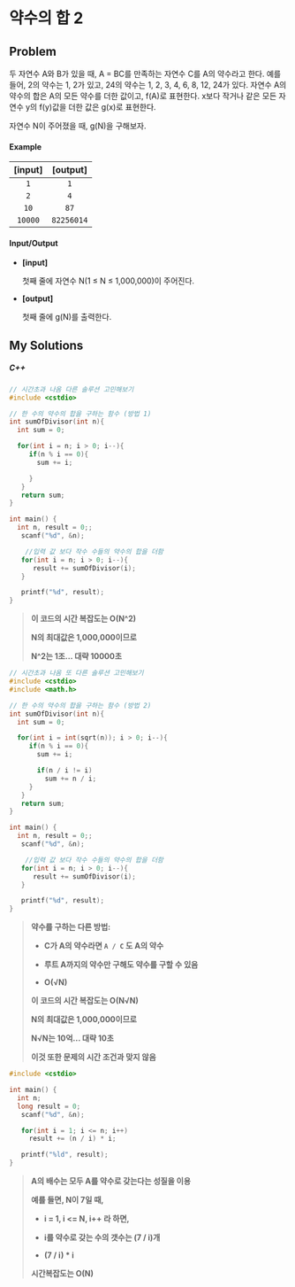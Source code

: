 # 약수의 합 2

## Problem

두 자연수 A와 B가 있을 때, A = BC를 만족하는 자연수 C를 A의 약수라고 한다. 예를 들어, 2의 약수는 1, 2가 있고, 24의 약수는 1, 2, 3, 4, 6, 8, 12, 24가 있다. 자연수 A의 약수의 합은 A의 모든 약수를 더한 값이고, f(A)로 표현한다. x보다 작거나 같은 모든 자연수 y의 f(y)값을 더한 값은 g(x)로 표현한다.

자연수 N이 주어졌을 때, g(N)을 구해보자.



#### 	Example

| **[input]** | **[output]** |
| :---------: | :----------: |
|     `1`     |     `1`      |
|     `2`     |     `4`      |
|    `10`     |     `87`     |
|   `10000`   |  `82256014`  |



#### 	Input/Output

- **[input]**

  첫째 줄에 자연수 N(1 ≤ N ≤ 1,000,000)이 주어진다.

- **[output]**

  첫째 줄에 g(N)를 출력한다.



## My Solutions

##### C++

```c++
// 시간초과 나옴 다른 솔루션 고민해보기
#include <cstdio>

// 한 수의 약수의 합을 구하는 함수 (방법 1)
int sumOfDivisor(int n){
  int sum = 0;

  for(int i = n; i > 0; i--){
     if(n % i == 0){
       sum += i;

     }
   }
   return sum;
}

int main() {
  int n, result = 0;;
   scanf("%d", &n);

    //입력 값 보다 작수 수들의 약수의 합을 더함
   for(int i = n; i > 0; i--){
      result += sumOfDivisor(i);
   }

   printf("%d", result);
}
```

> **이 코드의 시간 복잡도는 O(N^2)**
>
> **N의 최대값은 1,000,000이므로**
>
> **N^2는 1조... 대략 10000초**



```c++
// 시간초과 나옴 또 다른 솔루션 고민해보기
#include <cstdio>
#include <math.h>

// 한 수의 약수의 합을 구하는 함수 (방법 2)
int sumOfDivisor(int n){
  int sum = 0;

  for(int i = int(sqrt(n)); i > 0; i--){
     if(n % i == 0){
       sum += i;

       if(n / i != i)
         sum += n / i;
     }
   }
   return sum;
}

int main() {
  int n, result = 0;;
   scanf("%d", &n);

    //입력 값 보다 작수 수들의 약수의 합을 더함
   for(int i = n; i > 0; i--){
      result += sumOfDivisor(i);
   }

   printf("%d", result);
}
```

> **약수를 구하는 다른 방법:**
>
> - **C가 A의 약수라면 `A / C` 도 A의 약수**
>
> - **루트 A까지의 약수만 구해도 약수를 구할 수 있음**
>
> - **O(√N)**
>
>   
>
> **이 코드의 시간 복잡도는 O(N√N)**
>
> **N의 최대값은 1,000,000이므로**
>
> **N√N는 10억... 대략 10초**
>
> **이것 또한 문제의 시간 조건과 맞지 않음**



```c++
#include <cstdio>

int main() {
  int n;
  long result = 0;
   scanf("%d", &n);

   for(int i = 1; i <= n; i++)
     result += (n / i) * i;

   printf("%ld", result);
}
```

> **A의 배수는 모두 A를 약수로 갖는다는 성질을 이용**
>
> **예를 들면, N이 7일 때,**
>
> - **i = 1, i <= N, i++ 라 하면,**
>
> - **i를 약수로 갖는 수의 갯수는 (7 / i)개**
>
> - **(7 / i) * i**
>
> 
> **시간복잡도는 O(N)**

